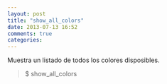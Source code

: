 ```yaml
---
layout: post
title: "show_all_colors"
date: 2013-07-13 16:52
comments: true
categories: 
---
```

Muestra un listado de todos los colores disposibles.

>$ show_all_colors

